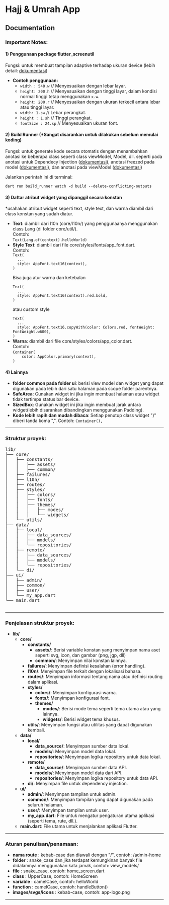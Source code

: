 <!DOCTYPE html>
<html lang="en">
<body>
  <div class="container">
    <h1>Hajj & Umrah App</h1>
    <p></p>
    <h2>Documentation</h2>
    <h3>Important Notes:</h3>
    <h4>1) Penggunaan package flutter_screenutil</h4>
    <p>Fungsi: untuk membuat tampilan adaptive terhadap ukuran device  (lebih detail: <a href="https://pub.dev/packages/flutter_screenutil">dokumentasi</a>)</p>
<ul>
  <li><strong>Contoh penggunaan:</strong>
    <ul>
      <li><code>width : 540.w</code> // Menyesuaikan dengan lebar layar.</li>
      <li><code>height: 200.h</code> // Menyesuaikan dengan tinggi layar, dalam kondisi normal tinggi tetap menggunakan <code>x.w</code>.</li>
      <li><code>height: 200.r</code> // Menyesuaikan dengan ukuran terkecil antara lebar atau tinggi layar.</li>
      <li><code>width: 1.sw</code> // Lebar perangkat.</li>
      <li><code>height : 1.sh</code> // Tinggi perangkat.</li>
      <li><code>fontSize : 24.sp</code> // Menyesuaikan ukuran font.</li>
    </ul>
  </li>
</ul>
    <h4>2) Build Runner <strong>(*Sangat disarankan untuk dilakukan sebelum memulai koding)</strong></h4>
    <p>Fungsi: untuk generate kode secara otomatis dengan menambahkan anotasi ke beberapa class seperti class viewModel, Model, dll. seperti pada anotasi untuk Dependecy Injection (<a href="https://pub.dev/packages/injectable_generator">dokumentasi</a>), anotasi freezed pada model (<a href="https://pub.dev/packages/freezed">dokumentasi</a>), dan anotasi pada viewModel (<a href="https://riverpod.dev/docs/introduction/getting_started">dokumentasi</a>)</p>
    <p>Jalankan perintah ini di terminal:</p>
    <code>dart run build_runner watch -d build --delete-conflicting-outputs</code>
    <h4>3) Daftar atribut widget yang dipanggil secara konstan</h4>
    <p>*usahakan atribut widget seperti text, style text, dan warna diambil dari class konstan yang sudah diatur.</p>
    <ul>
      <li><strong>Text</strong>: diambil dari l10n (core/l10n/) yang penggunaanya menggunakan class Lang (di folder core/util/).<br/>
        Contoh: <br/>
        <code>Text(Lang.of(context).helloWorld)</code>
      </li>
      <li><strong>Style Text</strong>: diambil dari file core/styles/fonts/app_font.dart.<br/>
        Contoh: <br/>
        <code>Text(
  ...
  style: AppFont.text16(context),
)</code>
        <p>Bisa juga atur warna dan ketebalan</p>
           <code>Text(
  ...
  style: AppFont.text16(context).red.bold,
)</code>
 <p>atau custom style</p>
           <code>Text(
  ...
  style: AppFont.text16.copyWith(color: Colors.red, fontWeight: FontWeight.w600),
)</code>
      </li>
      <li><strong>Warna</strong>: diambil dari file core/styles/colors/app_color.dart.<br/>
      Contoh:<br/>
        <code>Container(
    color: AppColor.primary(context),
)</code>
      </li>
    </ul>
    <h4>4) Lainnya</h4>
     <ul>
      <li><strong>folder common pada folder ui</strong>: berisi view model dan widget yang dapat digunakan pada lebih dari satu halaman pada scope folder parentnya.</li>
      <li><strong>SafeArea</strong>: Gunakan widget ini jika ingin membuat halaman atau widget tidak tertimpa status bar device.</li>
      <li><strong>SizedBox</strong>: Gunakan widget ini jika ingin membuat jarak antara widget(lebih disarankan dibandingkan menggunakan Padding).</li>
      <li><strong>Kode lebih rapih dan mudah dibaca</strong>: Setiap penutup class widget ")" diberi tanda koma ",". Contoh: <code>Container(),</code></li>
    </ul>
    <hr/>
    <h3>Struktur proyek:</h3>
    <pre>
lib/
├── core/
│   ├── constants/
│   │   ├── assets/
│   │   ├── common/
│   ├── failures/
│   ├── l10n/
│   ├── routes/
│   ├── styles/
│   │   ├── colors/
│   │   ├── fonts/
│   │   ├── themes/
│   │   │   ├── modes/
│   │   │   └── widgets/
│   └── utils/
├── data/
│   ├── local/
│   │   ├── data_sources/
│   │   ├── models/
│   │   └── repositories/
│   ├── remote/
│   │   ├── data_sources/
│   │   ├── models/
│   │   └── repositories/
│   └── di/
├── ui/
│   ├── admin/
│   ├── common/
│   ├── user/
│   └── my_app.dart
└── main.dart
    </pre>
    <hr/>
    <h3>Penjelasan struktur proyek:</h3>
    <ul>
  <li><strong>lib/</strong>
    <ul>
      <li><strong>core/</strong>
        <ul>
          <li><strong>constants/</strong>
            <ul>
              <li><strong>assets/</strong>: Berisi variable konstan yang menyimpan nama aset seperti svg, icon, dan gambar (png, jgp, dll)</li>
              <li><strong>common/</strong>: Menyimpan nilai konstan lainnya.</li>
            </ul>
          </li>
          <li><strong>failures/</strong>: Menyimpan definisi kesalahan (error handling).</li>
          <li><strong>l10n/</strong>: Menyimpan file terkait dengan lokalisasi bahasa.</li>
          <li><strong>routes/</strong>: Menyimpan informasi tentang nama atau definisi routing dalam aplikasi.</li>
          <li><strong>styles/</strong>
            <ul>
              <li><strong>colors/</strong>: Menyimpan konfigurasi warna.</li>
              <li><strong>fonts/</strong>: Menyimpan konfigurasi font.</li>
              <li><strong>themes/</strong>
                <ul>
                  <li><strong>modes/</strong>: Berisi mode tema seperti tema utama atau yang lainnya.</li>
                  <li><strong>widgets/</strong>: Berisi widget tema khusus.</li>
                </ul>
              </li>
            </ul>
          </li>
          <li><strong>utils/</strong>: Menyimpan fungsi atau utilitas yang dapat digunakan kembali.</li>
        </ul>
      </li>
      <li><strong>data/</strong>
        <ul>
          <li><strong>local/</strong>
            <ul>
              <li><strong>data_source/</strong>: Menyimpan sumber data lokal.</li>
              <li><strong>models/</strong>: Menyimpan model data lokal.</li>
              <li><strong>repositories/</strong>: Menyimpan logika repository untuk data lokal.</li>
            </ul>
          </li>
          <li><strong>remote/</strong>
            <ul>
              <li><strong>data_source/</strong>: Menyimpan sumber data API.</li>
              <li><strong>models/</strong>: Menyimpan model data dari API.</li>
              <li><strong>repositories/</strong>: Menyimpan logika repository untuk data API.</li>
            </ul>
          </li>
          <li><strong>di/</strong>: Menyimpan file untuk dependency injection.</li>
        </ul>
      </li>
      <li><strong>ui/</strong>
        <ul>
          <li><strong>admin/</strong>: Menyimpan tampilan untuk admin.</li>
          <li><strong>common/</strong>: Menyimpan tampilan yang dapat digunakan pada seluruh halaman.</li>
          <li><strong>user/</strong>: Menyimpan tampilan untuk user.</li>
          <li><strong>my_app.dart</strong>: File untuk mengatur pengaturan utama aplikasi (seperti tema, rute, dll.).</li>
        </ul>
      </li>
      <li><strong>main.dart</strong>: File utama untuk menjalankan aplikasi Flutter.</li>
    </ul>
  </li>
</ul>
    <hr/>
    <h3>Aturan penulisan/penamaan:</h3>
    <ul>
      <li><strong>nama route</strong> : kebab-case dan diawali dengan "/", contoh: /admin-home</li>
      <li><strong>folder</strong> : snake_case dan jika terdapat kemungkinan banyak file didalamnya menggunakan kata jamak, contoh: view_models/</li>
      <li><strong>file</strong> : snake_case, contoh: home_screen.dart</li>
      <li><strong>class</strong> : UpperCase, contoh: HomeScreen</li>
      <li><strong>variable</strong> : camelCase, contoh: helloWorld</li>
      <li><strong>function</strong> : camelCase, contoh: handleButton()</li>
      <li><strong>images/svgs/icons</strong> : kebab-case, contoh: app-logo.png</li>
    </ul>
    <hr/>
  </div>
</body>
</html>
